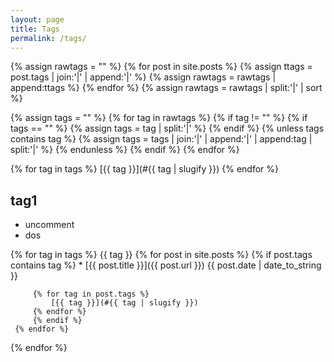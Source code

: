 ```yaml
---
layout: page
title: Tags
permalink: /tags/
---
```


{% assign rawtags = "" %}
{% for post in site.posts %}
	{% assign ttags = post.tags | join:'|' | append:'|' %}
	{% assign rawtags = rawtags | append:ttags %}
{% endfor %}
{% assign rawtags = rawtags | split:'|' | sort %}

{% assign tags = "" %}
{% for tag in rawtags %}
	{% if tag != "" %}
		{% if tags == "" %}
			{% assign tags = tag | split:'|' %}
		{% endif %}
		{% unless tags contains tag %}
			{% assign tags = tags | join:'|' | append:'|' | append:tag | split:'|' %}
		{% endunless %}
	{% endif %}
{% endfor %}

{% for tag in tags %}
  [{{ tag }}](#{{ tag | slugify }})
{% endfor %}

## tag1

* uncomment
* dos

{% for tag in tags %}
    {{ tag }}
	 {% for post in site.posts %}
		 {% if post.tags contains tag %}
     * [{{ post.title }}]({{ post.url }}) {{ post.date | date_to_string }}

		 {% for tag in post.tags %}
			 [{{ tag }}](#{{ tag | slugify }})
		 {% endfor %}
		 {% endif %}
	 {% endfor %}
{% endfor %}
